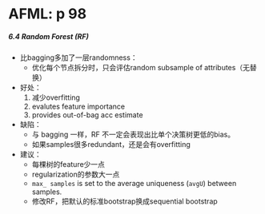 # AFML: p 98

##### 6.4 Random Forest (RF)

- 比bagging多加了一层randomness：
    - 优化每个节点拆分时，只会评估random subsample of attributes（无替换）
- 好处：
    1. 减少overfitting
    2. evalutes feature importance
    3. provides out-of-bag acc estimate
- 缺陷：
    - 与 bagging 一样，RF 不一定会表现出比单个决策树更低的bias。
    - 如果samples很多redundant，还是会有overfitting
- 建议：
    - 每棵树的feature少一点
    - regularization的参数大一点
    - `max_ samples` is set to the average uniqueness (`avgU`) between samples.
    - 修改RF，把默认的标准bootstrap换成sequential bootstrap
